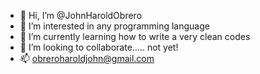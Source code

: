- 👋 Hi, I’m @JohnHaroldObrero
- 👀 I’m interested in any programming language
- 🌱 I’m currently learning how to write a very clean codes
- 💞️ I’m looking to collaborate..... not yet!
- 📫 obreroharoldjohn@gmail.com

<!---
Haroldobrero28/Haroldobrero28 is a ✨ special ✨ repository because its `README.md` (this file) appears on your GitHub profile.
You can click the Preview link to take a look at your changes.
--->
